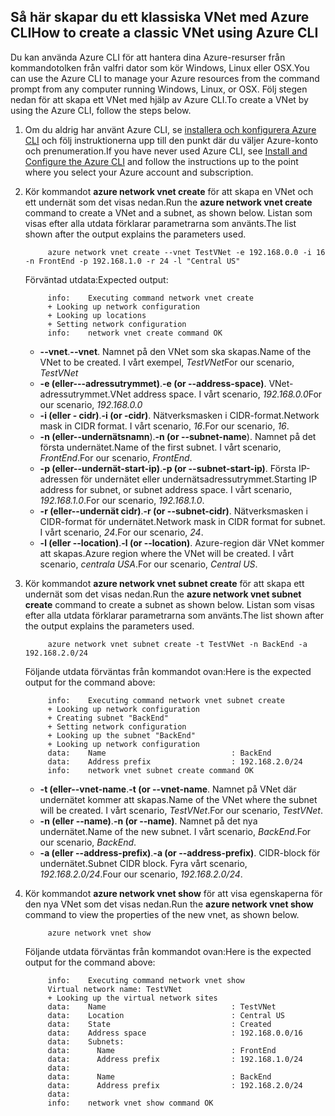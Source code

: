 ## <a name="how-to-create-a-classic-vnet-using-azure-cli"></a><span data-ttu-id="4094b-101">Så här skapar du ett klassiska VNet med Azure CLI</span><span class="sxs-lookup"><span data-stu-id="4094b-101">How to create a classic VNet using Azure CLI</span></span>
<span data-ttu-id="4094b-102">Du kan använda Azure CLI för att hantera dina Azure-resurser från kommandotolken från valfri dator som kör Windows, Linux eller OSX.</span><span class="sxs-lookup"><span data-stu-id="4094b-102">You can use the Azure CLI to manage your Azure resources from the command prompt from any computer running Windows, Linux, or OSX.</span></span> <span data-ttu-id="4094b-103">Följ stegen nedan för att skapa ett VNet med hjälp av Azure CLI.</span><span class="sxs-lookup"><span data-stu-id="4094b-103">To create a VNet by using the Azure CLI, follow the steps below.</span></span>

1. <span data-ttu-id="4094b-104">Om du aldrig har använt Azure CLI, se [installera och konfigurera Azure CLI](../articles/cli-install-nodejs.md) och följ instruktionerna upp till den punkt där du väljer Azure-konto och prenumeration.</span><span class="sxs-lookup"><span data-stu-id="4094b-104">If you have never used Azure CLI, see [Install and Configure the Azure CLI](../articles/cli-install-nodejs.md) and follow the instructions up to the point where you select your Azure account and subscription.</span></span>
2. <span data-ttu-id="4094b-105">Kör kommandot **azure network vnet create** för att skapa en VNet och ett undernät som det visas nedan.</span><span class="sxs-lookup"><span data-stu-id="4094b-105">Run the **azure network vnet create** command to create a VNet and a subnet, as shown below.</span></span> <span data-ttu-id="4094b-106">Listan som visas efter alla utdata förklarar parametrarna som använts.</span><span class="sxs-lookup"><span data-stu-id="4094b-106">The list shown after the output explains the parameters used.</span></span>
   
            azure network vnet create --vnet TestVNet -e 192.168.0.0 -i 16 -n FrontEnd -p 192.168.1.0 -r 24 -l "Central US"
   
    <span data-ttu-id="4094b-107">Förväntad utdata:</span><span class="sxs-lookup"><span data-stu-id="4094b-107">Expected output:</span></span>
   
            info:    Executing command network vnet create
            + Looking up network configuration
            + Looking up locations
            + Setting network configuration
            info:    network vnet create command OK
   
   * <span data-ttu-id="4094b-108">**--vnet**.</span><span class="sxs-lookup"><span data-stu-id="4094b-108">**--vnet**.</span></span> <span data-ttu-id="4094b-109">Namnet på den VNet som ska skapas.</span><span class="sxs-lookup"><span data-stu-id="4094b-109">Name of the VNet to be created.</span></span> <span data-ttu-id="4094b-110">I vårt exempel, *TestVNet*</span><span class="sxs-lookup"><span data-stu-id="4094b-110">For our scenario, *TestVNet*</span></span>
   * <span data-ttu-id="4094b-111">**-e (eller---adressutrymmet)**.</span><span class="sxs-lookup"><span data-stu-id="4094b-111">**-e (or --address-space)**.</span></span> <span data-ttu-id="4094b-112">VNet-adressutrymmet.</span><span class="sxs-lookup"><span data-stu-id="4094b-112">VNet address space.</span></span> <span data-ttu-id="4094b-113">I vårt scenario, *192.168.0.0*</span><span class="sxs-lookup"><span data-stu-id="4094b-113">For our scenario, *192.168.0.0*</span></span>
   * <span data-ttu-id="4094b-114">**-i (eller - cidr)**.</span><span class="sxs-lookup"><span data-stu-id="4094b-114">**-i (or -cidr)**.</span></span> <span data-ttu-id="4094b-115">Nätverksmasken i CIDR-format.</span><span class="sxs-lookup"><span data-stu-id="4094b-115">Network mask in CIDR format.</span></span> <span data-ttu-id="4094b-116">I vårt scenario, *16*.</span><span class="sxs-lookup"><span data-stu-id="4094b-116">For our scenario, *16*.</span></span>
   * <span data-ttu-id="4094b-117">**-n (eller--undernätsnamn**).</span><span class="sxs-lookup"><span data-stu-id="4094b-117">**-n (or --subnet-name**).</span></span> <span data-ttu-id="4094b-118">Namnet på det första undernätet.</span><span class="sxs-lookup"><span data-stu-id="4094b-118">Name of the first subnet.</span></span> <span data-ttu-id="4094b-119">I vårt scenario, *FrontEnd*.</span><span class="sxs-lookup"><span data-stu-id="4094b-119">For our scenario, *FrontEnd*.</span></span>
   * <span data-ttu-id="4094b-120">**-p (eller--undernät-start-ip)**.</span><span class="sxs-lookup"><span data-stu-id="4094b-120">**-p (or --subnet-start-ip)**.</span></span> <span data-ttu-id="4094b-121">Första IP-adressen för undernätet eller undernätsadressutrymmet.</span><span class="sxs-lookup"><span data-stu-id="4094b-121">Starting IP address for subnet, or subnet address space.</span></span> <span data-ttu-id="4094b-122">I vårt scenario, *192.168.1.0*.</span><span class="sxs-lookup"><span data-stu-id="4094b-122">For our scenario, *192.168.1.0*.</span></span>
   * <span data-ttu-id="4094b-123">**-r (eller--undernät cidr)**.</span><span class="sxs-lookup"><span data-stu-id="4094b-123">**-r (or --subnet-cidr)**.</span></span> <span data-ttu-id="4094b-124">Nätverksmasken i CIDR-format för undernätet.</span><span class="sxs-lookup"><span data-stu-id="4094b-124">Network mask in CIDR format for subnet.</span></span> <span data-ttu-id="4094b-125">I vårt scenario, *24*.</span><span class="sxs-lookup"><span data-stu-id="4094b-125">For our scenario, *24*.</span></span>
   * <span data-ttu-id="4094b-126">**-l (eller --location)**.</span><span class="sxs-lookup"><span data-stu-id="4094b-126">**-l (or --location)**.</span></span> <span data-ttu-id="4094b-127">Azure-region där VNet kommer att skapas.</span><span class="sxs-lookup"><span data-stu-id="4094b-127">Azure region where the VNet will be created.</span></span> <span data-ttu-id="4094b-128">I vårt scenario, *centrala USA*.</span><span class="sxs-lookup"><span data-stu-id="4094b-128">For our scenario, *Central US*.</span></span>
3. <span data-ttu-id="4094b-129">Kör kommandot **azure network vnet subnet create** för att skapa ett undernät som det visas nedan.</span><span class="sxs-lookup"><span data-stu-id="4094b-129">Run the **azure network vnet subnet create** command to create a subnet as shown below.</span></span> <span data-ttu-id="4094b-130">Listan som visas efter alla utdata förklarar parametrarna som använts.</span><span class="sxs-lookup"><span data-stu-id="4094b-130">The list shown after the output explains the parameters used.</span></span>
   
            azure network vnet subnet create -t TestVNet -n BackEnd -a 192.168.2.0/24
   
    <span data-ttu-id="4094b-131">Följande utdata förväntas från kommandot ovan:</span><span class="sxs-lookup"><span data-stu-id="4094b-131">Here is the expected output for the command above:</span></span>
   
            info:    Executing command network vnet subnet create
            + Looking up network configuration
            + Creating subnet "BackEnd"
            + Setting network configuration
            + Looking up the subnet "BackEnd"
            + Looking up network configuration
            data:    Name                            : BackEnd
            data:    Address prefix                  : 192.168.2.0/24
            info:    network vnet subnet create command OK
   
   * <span data-ttu-id="4094b-132">**-t (eller--vnet-name**.</span><span class="sxs-lookup"><span data-stu-id="4094b-132">**-t (or --vnet-name**.</span></span> <span data-ttu-id="4094b-133">Namnet på VNet där undernätet kommer att skapas.</span><span class="sxs-lookup"><span data-stu-id="4094b-133">Name of the VNet where the subnet will be created.</span></span> <span data-ttu-id="4094b-134">I vårt scenario, *TestVNet*.</span><span class="sxs-lookup"><span data-stu-id="4094b-134">For our scenario, *TestVNet*.</span></span>
   * <span data-ttu-id="4094b-135">**-n (eller --name)**.</span><span class="sxs-lookup"><span data-stu-id="4094b-135">**-n (or --name)**.</span></span> <span data-ttu-id="4094b-136">Namnet på det nya undernätet.</span><span class="sxs-lookup"><span data-stu-id="4094b-136">Name of the new subnet.</span></span> <span data-ttu-id="4094b-137">I vårt scenario, *BackEnd*.</span><span class="sxs-lookup"><span data-stu-id="4094b-137">For our scenario, *BackEnd*.</span></span>
   * <span data-ttu-id="4094b-138">**-a (eller --address-prefix)**.</span><span class="sxs-lookup"><span data-stu-id="4094b-138">**-a (or --address-prefix)**.</span></span> <span data-ttu-id="4094b-139">CIDR-block för undernätet.</span><span class="sxs-lookup"><span data-stu-id="4094b-139">Subnet CIDR block.</span></span> <span data-ttu-id="4094b-140">Fyra vårt scenario, *192.168.2.0/24*.</span><span class="sxs-lookup"><span data-stu-id="4094b-140">Four our scenario, *192.168.2.0/24*.</span></span>
4. <span data-ttu-id="4094b-141">Kör kommandot **azure network vnet show** för att visa egenskaperna för den nya VNet som det visas nedan.</span><span class="sxs-lookup"><span data-stu-id="4094b-141">Run the **azure network vnet show** command to view the properties of the new vnet, as shown below.</span></span>
   
            azure network vnet show
   
    <span data-ttu-id="4094b-142">Följande utdata förväntas från kommandot ovan:</span><span class="sxs-lookup"><span data-stu-id="4094b-142">Here is the expected output for the command above:</span></span>
   
            info:    Executing command network vnet show
            Virtual network name: TestVNet
            + Looking up the virtual network sites
            data:    Name                            : TestVNet
            data:    Location                        : Central US
            data:    State                           : Created
            data:    Address space                   : 192.168.0.0/16
            data:    Subnets:
            data:      Name                          : FrontEnd
            data:      Address prefix                : 192.168.1.0/24
            data:
            data:      Name                          : BackEnd
            data:      Address prefix                : 192.168.2.0/24
            data:
            info:    network vnet show command OK


